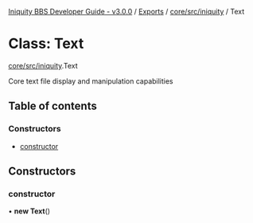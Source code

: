 [Iniquity BBS Developer Guide - v3.0.0](../README.md) / [Exports](../modules.md) / [core/src/iniquity](../modules/core_src_iniquity.md) / Text

# Class: Text

[core/src/iniquity](../modules/core_src_iniquity.md).Text

Core text file display and manipulation capabilities

## Table of contents

### Constructors

- [constructor](core_src_iniquity.Text.md#constructor)

## Constructors

### constructor

• **new Text**()
